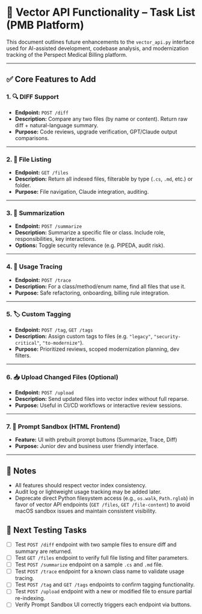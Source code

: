 # 🧠 Vector API Functionality – Task List (PMB Platform)

This document outlines future enhancements to the `vector_api.py` interface used for AI-assisted development, codebase analysis, and modernization tracking of the Perspect Medical Billing platform.

---

## ✅ Core Features to Add

### 1. 🔍 DIFF Support
- **Endpoint:** `POST /diff`
- **Description:** Compare any two files (by name or content). Return raw diff + natural-language summary.
- **Purpose:** Code reviews, upgrade verification, GPT/Claude output comparisons.

---

### 2. 📂 File Listing
- **Endpoint:** `GET /files`
- **Description:** Return all indexed files, filterable by type (`.cs`, `.md`, etc.) or folder.
- **Purpose:** File navigation, Claude integration, auditing.

---

### 3. 🧠 Summarization
- **Endpoint:** `POST /summarize`
- **Description:** Summarize a specific file or class. Include role, responsibilities, key interactions.
- **Options:** Toggle security relevance (e.g. PIPEDA, audit risk).

---

### 4. 🔗 Usage Tracing
- **Endpoint:** `POST /trace`
- **Description:** For a class/method/enum name, find all files that use it.
- **Purpose:** Safe refactoring, onboarding, billing rule integration.

---

### 5. 🏷️ Custom Tagging
- **Endpoint:** `POST /tag`, `GET /tags`
- **Description:** Assign custom tags to files (e.g. `"legacy"`, `"security-critical"`, `"to-modernize"`).
- **Purpose:** Prioritized reviews, scoped modernization planning, dev filters.

---

### 6. 📥 Upload Changed Files (Optional)
- **Endpoint:** `POST /upload`
- **Description:** Send updated files into vector index without full reparse.
- **Purpose:** Useful in CI/CD workflows or interactive review sessions.

---

### 7. 🧪 Prompt Sandbox (HTML Frontend)
- **Feature:** UI with prebuilt prompt buttons (Summarize, Trace, Diff)
- **Purpose:** Junior dev and business user friendly interface.

---

## 🔧 Notes
- All features should respect vector index consistency.
- Audit log or lightweight usage tracking may be added later.
- Deprecate direct Python filesystem access (e.g., `os.walk`, `Path.rglob`) in favor of vector API endpoints (`GET /files`, `GET /file-content`) to avoid macOS sandbox issues and maintain consistent visibility.

## 📌 Next Testing Tasks

- [ ] Test `POST /diff` endpoint with two sample files to ensure diff and summary are returned.
- [ ] Test `GET /files` endpoint to verify full file listing and filter parameters.
- [ ] Test `POST /summarize` endpoint on a sample `.cs` and `.md` file.
- [ ] Test `POST /trace` endpoint for a known class name to validate usage tracing.
- [ ] Test `POST /tag` and `GET /tags` endpoints to confirm tagging functionality.
- [ ] Test `POST /upload` endpoint with a new or modified file to ensure partial re-indexing.
- [ ] Verify Prompt Sandbox UI correctly triggers each endpoint via buttons.